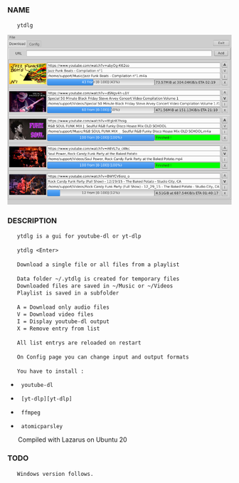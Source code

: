 ### NAME

       ytdlg

![Main Page](/res/ytdlg.png)


### DESCRIPTION

       ytdlg is a gui for youtube-dl or yt-dlp

       ytdlg <Enter>

       Download a single file or all files from a playlist

       Data folder ~/.ytdlg is created for temporary files
       Downloaded files are saved in ~/Music or ~/Videos
       Playlist is saved in a subfolder

       A = Download only audio files
       V = Download video files
       I = Display youtube-dl output
       X = Remove entry from list

       All list entrys are reloaded on restart

       On Config page you can change input and output formats

       You have to install :
   -      youtube-dl

   -      [yt-dlp][yt-dlp]

   -      ffmpeg

   -      atomicparsley

       Compiled with Lazarus on Ubuntu 20

### TODO

       Windows version follows.

[yt-dlp]: https://github.com/yt-dlp/yt-dlp

